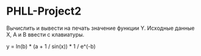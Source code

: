 # PHLL-Project2

Вычислить и вывести на печать значение функции Y. Исходные данные X, A и B ввести с клавиатуры.

y = ln(b) * (a + 1 / sin(x)) * 1 / e^(-b)
